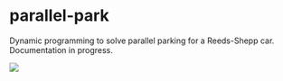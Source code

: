 # parallel-park

Dynamic programming to solve parallel parking for a Reeds-Shepp car. Documentation in progress.

![](/media/gifs/good_parallel.gif)
